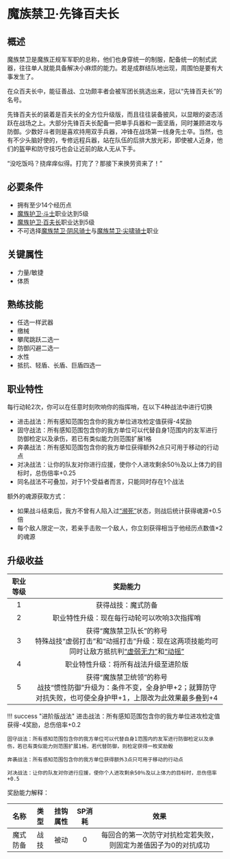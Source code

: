 # 魔族禁卫·先锋百夫长

## 概述

魔族禁卫是魔族正规军军职的总称，他们也身穿统一的制服，配备统一的制式武器，往往单人就能具备解决小麻烦的能力。若是成群结队地出现，周围怕是要有大事发生了。

在众百夫长中，能征善战、立功颇丰者会被军团长挑选出来，冠以“先锋百夫长”的名号。

先锋百夫长的装着是百夫长的全方位升级版，而且往往装备披风，以显眼的姿态活跃在战场之上。大部分先锋百夫长配备一把单手兵器和一面坚盾，同时兼顾进攻与防御。少数好斗者则是喜欢持用双手兵器，冲锋在战场第一线身先士卒。当然，也有不少头脑好使的，专修远程兵器，站在队伍的后排大放光彩，即使被人近身，他们的盔甲和防守技巧也会让近前的敌人无从下手。

“没吃饭吗？挠痒痒似得。打完了？那接下来换劳资来了！”

## 必要条件

* 拥有至少14个经历点
* <a href="../militant" target="_blank">魔族护卫·斗士</a>职业达到5级
* <a href="../centurion" target="_blank">魔族护卫·百夫长</a>职业达到5级
* 不可选择<a href="../chillyKnight" target="_blank">魔族禁卫·阴风骑士</a>与<a href="../screamingKnight" target="_blank">魔族禁卫·尖啸骑士</a>职业

## 关键属性

* 力量/敏捷
* 体质

## 熟练技能

* 任选一样武器
* 缴械
* 攀爬跳跃二选一
* 防御闪避二选一
* 水性
* 抵抗、轻盾、长盾、巨盾四选一

## 职业特性

每行动轮2次，你可以在任意时刻吹响你的指挥哨，在以下4种战法中进行切换

* 进击战法：所有感知范围包含你的我方单位进攻检定值获得-4奖励
* 固守战法：所有感知范围包含你的我方单位可以代替自身1范围内的友军进行防御检定以及承伤，若已有类似能力则范围扩展1格
* 奔袭战法：所有感知范围包含你的我方单位获得额外2点只可用于移动的行动点
* 对决战法：让你的队友对你进行应援，使你个人进攻剩余50％及以上体力的目标时，总伤倍率+0.25
* 同名战法不可叠加，对于1个受益者而言，只能同时存在1个战法

额外的魂源获取方式：

* 如果战斗结束后，我方不曾有人陷入过<a href="../../../../status/normal/#濒死" target="_blank">“濒死”</a>状态，则战后统计获得魂源+0.5倍
* 每个敌人限定一次，若亲手击败一个敌人，你立刻获得相当于他经历点数值×2的魂源

## 升级收益

职业等级|奖励能力
:--:|:--:
1|获得战技：魔式防备
2|职业特性升级：现在每行动轮可以吹响3次指挥哨
3|获得“魔族禁卫队长”的称号<br>特殊战技“虚弱打击”和“动摇打击”升级：现在这两项技能均可同时让敌方抵抗判<a href="../../../../status/normal/#虚弱无力" target="_blank">“虚弱无力”</a>和<a href="../../../../status/normal/#动摇" target="_blank">“动摇”</a>
4|职业特性升级：将所有战法升级至进阶版
5|获得“魔族禁卫统领”的称号<br>战技“惯性防御”升级为：条件不变，全身护甲+2；就算防守对抗失败，也可使全身护甲+1，上限改为此效果最多叠到+4

!!! success "进阶版战法"
    进击战法：所有感知范围包含你的我方单位进攻检定值获得-4奖励，总伤倍率+0.2

    固守战法：所有感知范围包含你的我方单位可以代替自身1范围内的友军进行防御检定以及承伤，若已有类似能力则范围扩展1格，若代替防御，则检定获得一枚奖励骰

    奔袭战法：所有感知范围包含你的我方单位获得额外3点只可用于移动的行动点

    对决战法：让你的队友对你进行应援，使你个人进攻剩余50％及以上体力的目标时，总伤倍率+0.5

奖励能力解释：

名称|类型|挂钩属性|SP消耗|效果
:--:|:--:|:--:|:--:|:--:
魔式防备|战技|被动|0|每回合的第一次防守对抗检定若失败，则固定为差值因子为0的对抗成功